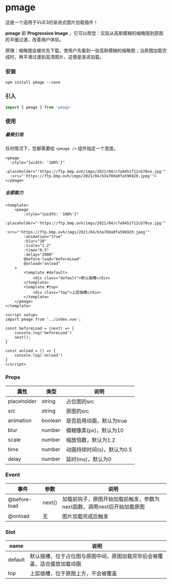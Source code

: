 # pmage
这是一个适用于VUE3的渐进式图片加载插件！

**pmage** 即 **Progressive Image** ，它可以帮您：实现从高斯模糊的缩略图到原图的平缓过渡，改善用户体验。

原理：缩略图会被优先下载，使用户先看到一张高斯模糊的缩略图；当原图加载完成时，再平滑过渡到高清图片，这便是渐进加载。

### 安装

```
npm install pmage --save
```

### 引入

```javascript
import { pmage } from 'pmage'
```

### 使用

##### 最简引用

任何情况下，您都需要给 `<pmage />` 组件指定一个宽度。

```vue
<pmage
  :style="{width: '100%'}"
  :placeholder="'https://ftp.bmp.ovh/imgs/2021/04/c7a9451f12cb70ce.jpg'"
  :src="'https://ftp.bmp.ovh/imgs/2021/04/b3a70da0fa596920.jpeg'">
</pmage>
```

##### 全部能力

```vue
<template>
	<pmage
		:style="{width: '100%'}"
		:placeholder="'https://ftp.bmp.ovh/imgs/2021/04/c7a9451f12cb70ce.jpg'"
		:src="'https://ftp.bmp.ovh/imgs/2021/04/b3a70da0fa596920.jpeg'"
		:animation="true"
		:blur="10"
		:scale="1.2"
		:time="0.5"
		:delay="2000"
		@before-load="beforeLoad"
		@onload="onload"
	>
		<template #default>
			<div class="default">默认插槽</div>
		</template>
		<template #top>
			<div class="top">上层插槽</div>
		</template>
	</pmage>
</template>
	
<script setup>
import pmage from '../index.vue';

const beforeLoad = (next) => {
	console.log('beforeLoad')
	next();
}

const onload = () => {
	console.log('onload')
}
</script>
```

### Props

| 属性        | 类型    | 说明                       |
| ----------- | ------- | -------------------------- |
| placeholder | string  | 占位图的src                |
| src         | string  | 原图的src                  |
| animation   | boolean | 是否启用动画，默认为true   |
| blur        | number  | 模糊像素(px)，默认为10     |
| scale       | number  | 缩放倍数，默认为1.2        |
| time        | number  | 动画持续时间(s)，默认为0.5 |
| delay       | number  | 延时(ms)，默认为0          |

### Event

| 事件         | 参数   | 说明                                                         |
| ------------ | ------ | ------------------------------------------------------------ |
| @before-load | next() | 加载前钩子，原图开始加载前触发，参数为next函数，调用next后开始加载原图 |
| @onload      | 无     | 图片加载完成后触发                                           |

### Slot

| name    | 说明                                                         |
| ------- | ------------------------------------------------------------ |
| default | 默认插槽，位于占位图与原图中间，原图加载完毕后会被覆盖，适合盛放加载动画 |
| top     | 上层插槽，位于原图上方，不会被覆盖                           |

